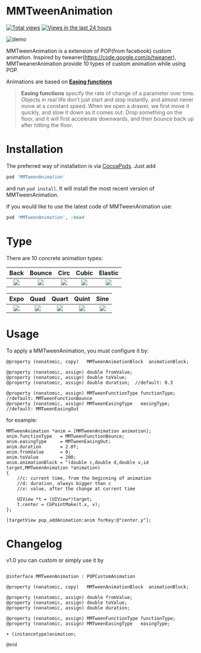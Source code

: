 MMTweenAnimation
=============
[![Total views](https://sourcegraph.com/api/repos/github.com/adad184/MMTweenAnimation/.counters/views.png)](https://sourcegraph.com/github.com/adad184/MMTweenAnimation)
[![Views in the last 24 hours](https://sourcegraph.com/api/repos/github.com/adad184/MMTweenAnimation/.counters/views-24h.png)](https://sourcegraph.com/github.com/adad184/MMTweenAnimation)

![demo][demo]

MMTweenAnimation is a extension of POP(from facebook) custom animation. Inspired by tweaner(https://code.google.com/p/tweaner), MMTweanerAnimation provide 10 types of custom animation while using POP. 

Animations are based on [**Easing functions**](http://easings.net/en)

> **Easing functions** specify the rate of change of a parameter over time.
> Objects in real life don’t just start and stop instantly, and almost never move at a constant speed. When we open a drawer, we first move it quickly, and slow it down as it comes out. Drop something on the floor, and it will first accelerate downwards, and then bounce back up after hitting the floor.



Installation
============

The preferred way of installation is via [CocoaPods](http://cocoapods.org). Just add

```ruby
pod 'MMTweenAnimation'
```

and run `pod install`. It will install the most recent version of MMTweenAnimation.

If you would like to use the latest code of MMTweenAnimation use:

```ruby
pod 'MMTweenAnimation', :head
```


Type
===============
There are 10 concrete animation types: 

| Back      | Bounce    | Circ      | Cubic     | Elastic   |
|:---------:|:---------:|:---------:|:---------:|:---------:|
| ![][1]    | ![][2]    | ![][3]    | ![][4]    | ![][5]    |


| Expo      | Quad      | Quart     | Quint     | Sine      |
|:---------:|:---------:|:---------:|:---------:|:---------:|
| ![][6]    | ![][7]    | ![][8]    | ![][9]    | ![][10]   |


Usage
===============

To apply a MMTweenAnimation, you must configure it by:

```objc
@property (nonatomic, copy)   MMTweenAnimationBlock  animationBlock;

@property (nonatomic, assign) double fromValue;
@property (nonatomic, assign) double toValue;
@property (nonatomic, assign) double duration;  //default: 0.3

@property (nonatomic, assign) MMTweenFunctionType functionType; //default: MMTweenFunctionBounce
@property (nonatomic, assign) MMTweenEasingType   easingType;   //default: MMTweenEasingOut
```

for example:
```objc
MMTweenAnimation *anim = [MMTweenAnimation animation];
anim.functionType   = MMTweenFunctionBounce;
anim.easingType     = MMTweenEasingOut;
anim.duration       = 2.0f;
anim.fromValue      = 0;
anim.toValue        = 200;
anim.animationBlock = ^(double c,double d,double v,id target,MMTweenAnimation *animation)
{
    //c: current time, from the beginning of animation
    //d: duration, always bigger than c
    //v: value, after the change at current time

    UIView *t = (UIView*)target;
    t.center = CGPointMake(t.x, v);
};

[targetView pop_addAnimation:anim forKey:@"center.y"];

```

Changelog
===============
v1.0  you can custom or simply use it by

```objc

@interface MMTweenAnimation : POPCustomAnimation

@property (nonatomic, copy)   MMTweenAnimationBlock  animationBlock;

@property (nonatomic, assign) double fromValue;
@property (nonatomic, assign) double toValue;
@property (nonatomic, assign) double duration;

@property (nonatomic, assign) MMTweenFunctionType functionType;
@property (nonatomic, assign) MMTweenEasingType   easingType;

+ (instancetype)animation;

@end
```



[demo]:  https://raw.githubusercontent.com/adad184/MMTweenAnimation/master/Images/demo.gif
[1]:  https://raw.githubusercontent.com/adad184/MMTweenAnimation/master/Images/1.gif
[2]:  https://raw.githubusercontent.com/adad184/MMTweenAnimation/master/Images/2.gif
[3]:  https://raw.githubusercontent.com/adad184/MMTweenAnimation/master/Images/3.gif
[4]:  https://raw.githubusercontent.com/adad184/MMTweenAnimation/master/Images/4.gif
[5]:  https://raw.githubusercontent.com/adad184/MMTweenAnimation/master/Images/5.gif
[6]:  https://raw.githubusercontent.com/adad184/MMTweenAnimation/master/Images/6.gif
[7]:  https://raw.githubusercontent.com/adad184/MMTweenAnimation/master/Images/7.gif
[8]:  https://raw.githubusercontent.com/adad184/MMTweenAnimation/master/Images/8.gif
[9]:  https://raw.githubusercontent.com/adad184/MMTweenAnimation/master/Images/9.gif
[10]: https://raw.githubusercontent.com/adad184/MMTweenAnimation/master/Images/10.gif


